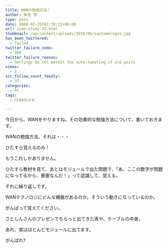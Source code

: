 ```yaml
---
title: WANの勉強方法！
author: 魚住 惇
type: post
date: 2008-02-25T01:19:12+00:00
url: /wan-study-33.html
thumbnail: /wp-content/uploads/2016/06/saotomelogos.jpg
has_been_twittered:
  - failed
twitter_failure_code:
  - 400
twitter_failure_reason:
  - Settings do not permit the auto-tweeting of old posts
views:
  - 2
scc_follow_count_feedly:
  - 37
categories:
  - PC
tags:
  - CCNAのメモ

---
```

今日から、WANをやりますね。その効果的な勉強方法について、書いておきます。

WANの勉強方法、それは・・・

<!--more-->

ひたすら覚えるのみ！

もうこれしかありません。

ひたすら教材を見て、あとはモジュールで出た問題で、「あ、ここの数字が問題になってるから、重要なんだ！」って認識して、覚える。

それに繰り返しです。

WANテクノロジにどんな機器があるのか。そういう動きになっているのか。

がんばって覚えてください。

さとしんさんのプレゼンでちらっと出てきた表や、ケーブルの中身。

あれ、実はほとんどモジュールに出てます。

がんばれ?